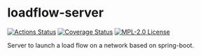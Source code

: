 # loadflow-server

[![Actions Status](https://github.com/gridsuite/loadflow-server/workflows/CI/badge.svg)](https://github.com/gridsuite/loadflow-server/actions)
[![Coverage Status](https://sonarcloud.io/api/project_badges/measure?project=org.gridsuite%3Aloadflow-server&metric=coverage)](https://sonarcloud.io/component_measures?id=org.gridsuite%3Aloadflow-server&metric=coverage)
[![MPL-2.0 License](https://img.shields.io/badge/license-MPL_2.0-blue.svg)](https://www.mozilla.org/en-US/MPL/2.0/)

Server to launch a load flow on a network based on spring-boot.
